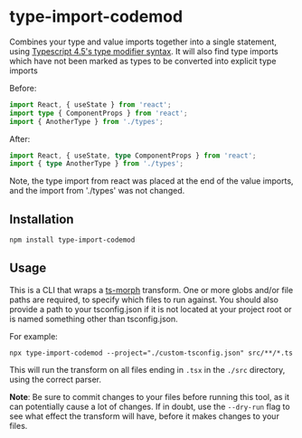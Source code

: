 # type-import-codemod

Combines your type and value imports together into a single statement, using [Typescript 4.5's type modifier syntax](https://devblogs.microsoft.com/typescript/announcing-typescript-4-5/#type-on-import-names). It will also find type imports which have not been marked as types to be converted into explicit type imports

Before:

```ts
import React, { useState } from 'react';
import type { ComponentProps } from 'react';
import { AnotherType } from './types';
```

After:

```ts
import React, { useState, type ComponentProps } from 'react';
import { type AnotherType } from './types';
```

Note, the type import from react was placed at the end of the value imports, and the import from './types' was not changed.

## Installation

```bash
npm install type-import-codemod
```

## Usage

This is a CLI that wraps a [ts-morph](https://github.com/dsherret/ts-morph/tree/latest/packages/ts-morph) transform. One or more globs and/or file paths are required, to specify which files to run against. You should also provide a path to your tsconfig.json if it is not located at your project root or is named something other than tsconfig.json.

For example:

```shell
npx type-import-codemod --project="./custom-tsconfig.json" src/**/*.ts
```

This will run the transform on all files ending in `.tsx` in the `./src` directory, using the correct parser.

**Note**: Be sure to commit changes to your files before running this tool, as it can potentially cause a lot of changes. If in doubt, use the `--dry-run` flag to see what effect the transform will have, before it makes changes to your files.

